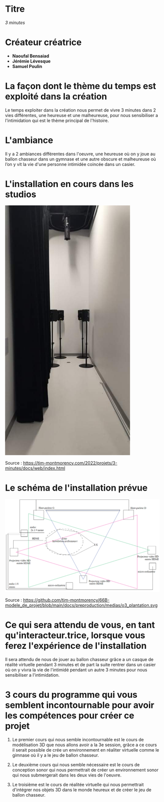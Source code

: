 # Titre
*3 minutes*
# Créateur créatrice
- **Naoufal Bensaiad**
- **Jérémie Lévesque**
- **Samuel Poulin**
# La façon dont le thème du temps est exploité dans la création
Le temps exploiter dans la création nous permet de vivre 3 minutes dans 2 vies différentes, une heureuse et une malheureuse, pour nous sensibiliser a l'intimidation qui est le thème principal de l'histoire.
# L'ambiance
Il y a 2 ambiances différentes dans l'oeuvre, une heureuse où on y joue au ballon chasseur dans un gymnase et une autre obscure et malheureuse où l’on y vit la vie d'une personne intimidée coincée dans un casier.
# L'installation en cours dans les studios
![image de l'installation de 3 Minutes](media/image_3_minutes.png)

Source : https://tim-montmorency.com/2022/projets/3-minutes/docs/web/index.html
# Le schéma de l'installation prévue
![image du schéma de plentation](media/image_3_minutes_plentation.png)

Source : https://github.com/tim-montmorency/66B-modele_de_projet/blob/main/docs/preproduction/medias/o3_plantation.svg
# Ce qui sera attendu de vous, en tant qu'interacteur.trice, lorsque vous ferez l'expérience de l'installation
Il sera attendu de nous de jouer au ballon chasseur grâce a un casque de réalité virtuelle pendant 3 minutes et de part la suite rentrer dans un casier où on y vivra la vie de l'intimidé pendant un autre 3 minutes pour nous sensibiliser a l'intimidation. 
# 3 cours du programme qui vous semblent incontournable pour avoir les compétences pour créer ce projet
1. Le premier cours qui nous semble incontournable est le cours de modélisation 3D que nous allons avoir a la 3e session, grâce a ce cours il serait possible de crée un environnement en réaliter virtuelle comme le gimnase où il y a le jeu de ballon chasseur. 
 
2. Le deuxième cours qui nous semble nécessaire est le cours de conception sonor qui nous permettrait de créer un environnement sonor qui nous submergerait dans les deux vies de l'oeuvre. 

3. Le troisième est le cours de réalitée virtuelle qui nous permettrait d'intégrer nos objets 3D dans le monde heureux et de créer le jeu de ballon chasseur.   
